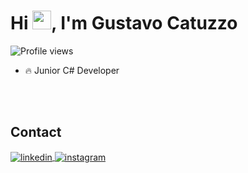 
<h1 align="left">Hi <img src="https://raw.githubusercontent.com/kaueMarques/kaueMarques/master/hi.gif" height="30px">, I'm Gustavo Catuzzo</h1>
<p align="left"> <img src="https://komarev.com/ghpvc/?username=yreater&color=yellow" alt="Profile views" /> </p>

- 🔥 Junior C# Developer 

<!--
<br><br>
## 🛠 &nbsp;Tech Stack
![HTML](https://img.shields.io/badge/-HTML-05122A?style=flat&logo=HTML5)&nbsp;
![CSS](https://img.shields.io/badge/-CSS-05122A?style=flat&logo=CSS3&logoColor=1572B6)&nbsp;
![Git](https://img.shields.io/badge/-Git-05122A?style=flat&logo=git)&nbsp;
![GitHub](https://img.shields.io/badge/-GitHub-05122A?style=flat&logo=github)&nbsp;
![Visual Studio Code](https://img.shields.io/badge/-Visual%20Studio%20Code-05122A?style=flat&logo=visual-studio-code&logoColor=007ACC)&nbsp;

<br><br>
## ⚙️ &nbsp;GitHub Analytics
<p align="left">
<img width="530em" src="https://github-readme-stats.vercel.app/api?username=yreater&show_icons=true&theme=tokyonight" alt="maykbrito's stats"/>
<img width="530em" src="https://github-readme-stats.vercel.app/api/top-langs/?username=yreater&layout=compact&theme=tokyonight" alt="maykbrito's most languages"/>
</p>
-->

<br><br>

## Contact

<a href="https://www.linkedin.com/in/gustavo-catuzzo-39b304241/" target="_blank">
  <img align="center" src="https://img.shields.io/badge/-yreater-05122A?style=flat&logo=linkedin" alt="linkedin"/>
</a>
<a href="https://instagram.com/catuzzo_" target="_blank">
 <img align="center" src="https://img.shields.io/badge/-yreater-05122A?style=flat&logo=instagram" alt="instagram"/>
</a>
</p>

<!--
<img width="490em" src="https://github-readme-twitter-gazf.vercel.app/api?id=yreater&layout=wide&show_reply=off&show_retweet=off" />
